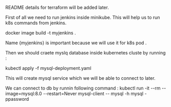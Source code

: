 README details for terraform will be added later.

First of all we need to run jenkins inside minikube. This will help us to run k8s commands from jenkins.

docker image build -t myjenkins .

Name {myjenkins} is important because we will use it for k8s pod .

Then we should craete myslq database inside kubernetes cluste by running :

kubectl apply -f mysql-deployment.yaml

This will create mysql service which we will be able to connect to later.

We can connect to db by runnin following command :
kubectl run -it --rm --image=mysql:8.0 --restart=Never mysql-client -- mysql -h mysql -ppassword 
